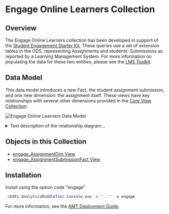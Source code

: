 # Engage Online Learners Collection

## Overview

The Engage Online Learners collection has been developed in support of the
[Student Engagement Starter Kit](https://edfi.atlassian.net/wiki/spaces/SKD/pages/26841349).
These queries use a set of extension tables in the ODS, representing Assignments
and students' Submissions as reported by a Learning Management System. For more
information on populating the data for these two entities, please see the [LMS
Toolkit](#).

## Data Model

This data model introduces a new Fact, the student assignment submission, and
one new dimension: the assignment itself. These views have key relationships
with several other dimensions provided in the [Core View
Collection](../core-view-collection/readme.md):

![Engage Online Learners Data Model](https://edfidocs.blob.core.windows.net/$web/img/reference/analytics-middle-tier/Engage%20Collection%20Model.png)

<details>
<summary>Text description of the relationship diagram...</summary>

The view `engage_AssignmentSubmissionFact`  contains foreign keys to these
views: [StudentSchoolDim
View](../core-view-collection/studentschooldim-view.md), [SchoolDim
View](../core-view-collection/schooldim-view.md), [SectionDim
View](../core-view-collection/sectiondim-view.md), [DateDim
View](../core-view-collection/datedim-view.md),
and [engage_AssignmentDim
View](./engage_assignmentdim-view.md).

The view `engage_AssignmentDim` contains foreign keys to these views: [SchoolDim
View](../core-view-collection/schooldim-view.md), [SectionDim
View](../core-view-collection/sectiondim-view.md), [DateDim
View](../core-view-collection/datedim-view.md),
and [GradingPeriodDim
View](../core-view-collection/gradingperioddim-view/readme.md).

</details>

## Objects in this Collection

* [engage_AssignmentDim
    View](./engage_assignmentdim-view.md)
* [engage_AssignmentSubmissionFact
    View](./engage_assignmentsubmissionfact-view.md)

## Installation

Install using the option code "engage"

```powershell
.\EdFi.AnalyticsMiddleTier.Console.exe -c "..." -o engage
```

For more information, see the [AMT Deployment
Guide](https://edfi.atlassian.net/wiki/display/EDFITOOLS/AMT+Deployment+Guide).
